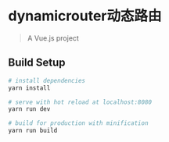 # dynamicrouter动态路由

> A Vue.js project

## Build Setup

``` bash
# install dependencies
yarn install

# serve with hot reload at localhost:8080
yarn run dev

# build for production with minification
yarn run build
